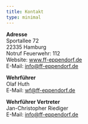 ```yaml
---
title: Kontakt
type: minimal
---
```


**Adresse**  
Sportallee 72  
22335 Hamburg  
Notruf Feuerwehr: 112  
Website: www.ff-eppendorf.de  
E-Mail: info@ff-eppendorf.de  

**Wehrführer**  
Olaf Huth  
E-Mail: wf@ff-eppendorf.de  

**Wehrführer Vertreter**  
Jan-Christopher Riediger  
E-Mail: info@ff-eppendorf.de  
